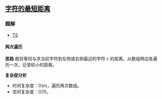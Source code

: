 ## [字符的最短距离](https://leetcode-cn.com/problems/shortest-distance-to-a-character/)

### 题解
+ [TS](../../ts/896/821.ts)

#### 两次遍历
**思路**
题目等同与求当前字符到左侧或右侧最近的字符 c 的距离。从数组两边各遍历一次，记录较小的距离。

**复杂度分析**
+ 时间复杂度：O(n)，遍历两次数组。
+ 空间复杂度：O(1)。